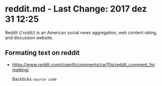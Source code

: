 # reddit.md  - Last Change: 2017 dez 31 12:25

Reddit (/ˈrɛdɪt/) is an American social news aggregation, web content rating, and discussion website.

## Formating text on reddit
+ https://www.reddit.com/r/raerth/comments/cw70q/reddit_comment_formatting/

    Backticks `source code`

